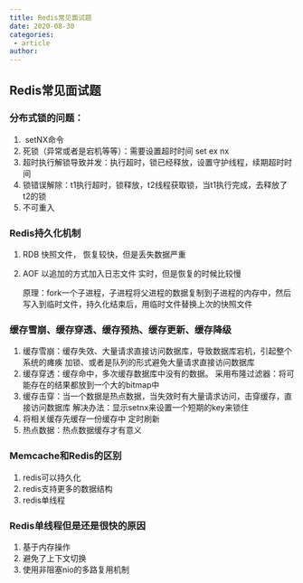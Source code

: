 ```yaml
---
title: Redis常见面试题
date: 2020-08-30
categories:
 - article
author:
---
```

## Redis常见面试题

### 分布式锁的问题：

1. ​	setNX命令
2.   死锁（异常或者是宕机等等）：需要设置超时时间  set  ex nx 
3. 超时执行解锁导致并发：执行超时，锁已经释放，设置守护线程，续期超时时间
4. 锁错误解除：t1执行超时，锁释放，t2线程获取锁，当t1执行完成，去释放了t2的锁
5. 不可重入 

### Redis持久化机制

1. RDB 快照文件，  恢复较快，但是丢失数据严重

2. AOF 以追加的方式加入日志文件   实时，但是恢复的时候比较慢

   原理：fork一个子进程，子进程将父进程的数据复制到子进程的内存中，然后写入到临时文件，持久化结束后，用临时文件替换上次的快照文件

### 缓存雪崩、缓存穿透、缓存预热、缓存更新、缓存降级

1. 缓存雪崩：缓存失效、大量请求直接访问数据库，导致数据库宕机，引起整个系统的瘫痪
   加锁、或者是队列的形式避免大量请求直接访问数据库
2. 缓存穿透：缓存命中，多次缓存数据库中没有的数据。 采用布隆过滤器：将可能存在的结果都放到一个大的bitmap中
3. 缓存击穿：当一个数据是热点数据，当失效时有大量请求访问，击穿缓存，直接访问数据库
   解决办法：显示setnx来设置一个短期的key来锁住
4. 将相关缓存先缓存一份缓存中
   定时刷新
5. 热点数据：热点数据缓存才有意义

### Memcache和Redis的区别

1. redis可以持久化
2. redis支持更多的数据结构
3. redis单线程

### Redis单线程但是还是很快的原因

1. 基于内存操作
2. 避免了上下文切换
3. 使用非阻塞nio的多路复用机制